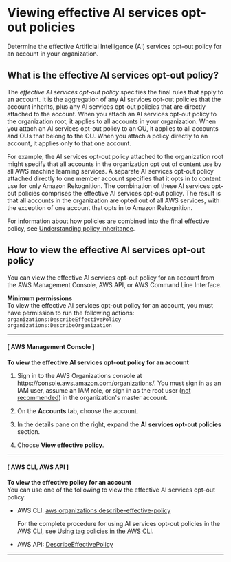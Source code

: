 # Viewing effective AI services opt\-out policies<a name="orgs_manage_policies_ai-opt-out_effective"></a>

Determine the effective Artificial Intelligence \(AI\) services opt\-out policy for an account in your organization\.

## What is the effective AI services opt\-out policy?<a name="effective-ai-opt-out-policy-defined"></a>

The *effective AI services opt\-out policy* specifies the final rules that apply to an account\. It is the aggregation of any AI services opt\-out policies that the account inherits, plus any AI services opt\-out policies that are directly attached to the account\. When you attach an AI services opt\-out policy to the organization root, it applies to all accounts in your organization\. When you attach an AI services opt\-out policy to an OU, it applies to all accounts and OUs that belong to the OU\. When you attach a policy directly to an account, it applies only to that one account\.

For example, the AI services opt\-out policy attached to the organization root might specify that all accounts in the organization opt out of content use by all AWS machine learning services\. A separate AI services opt\-out policy attached directly to one member account specifies that it opts in to content use for only Amazon Rekognition\. The combination of these AI services opt\-out policies comprises the effective AI services opt\-out policy\. The result is that all accounts in the organization are opted out of all AWS services, with the exception of one account that opts in to Amazon Rekognition\.

For information about how policies are combined into the final effective policy, see [Understanding policy inheritance](orgs_manage_policies_inheritance.md)\.

## How to view the effective AI services opt\-out policy<a name="how-to-view-effective-tag-policy"></a>

You can view the effective AI services opt\-out policy for an account from the AWS Management Console, AWS API, or AWS Command Line Interface\.

**Minimum permissions**  
To view the effective AI services opt\-out policy for an account, you must have permission to run the following actions:  
`organizations:DescribeEffectivePolicy`
`organizations:DescribeOrganization`

------
#### [ AWS Management Console ]

**To view the effective AI services opt\-out policy for an account**

1. Sign in to the AWS Organizations console at [https://console\.aws\.amazon\.com/organizations/](https://console.aws.amazon.com/organizations/)\. You must sign in as an IAM user, assume an IAM role, or sign in as the root user \([not recommended](https://docs.aws.amazon.com/IAM/latest/UserGuide/best-practices.html#lock-away-credentials)\) in the organization's master account\. 

1. On the **Accounts** tab, choose the account\.

1. In the details pane on the right, expand the **AI services opt\-out policies** section\.

1. Choose **View effective policy**\.

------
#### [ AWS CLI, AWS API ]

**To view the effective policy for an account**  
You can use one of the following to view the effective AI services opt\-out policy:
+ AWS CLI: [aws organizations describe\-effective\-policy](https://docs.aws.amazon.com/cli/latest/reference/organizations/describe-effective-policy.html)

  For the complete procedure for using AI services opt\-out policies in the AWS CLI, see [Using tag policies in the AWS CLI](tag-policy-cli.md)\.
+ AWS API: [DescribeEffectivePolicy](https://docs.aws.amazon.com/organizations/latest/APIReference/API_DescribeEffectivePolicy.html) 

------